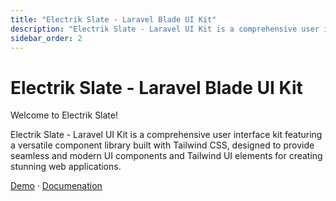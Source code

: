 ```yaml
---
title: "Electrik Slate - Laravel Blade UI Kit"
description: "Electrik Slate - Laravel UI Kit is a comprehensive user interface kit featuring a versatile component library built with Tailwind CSS, designed to provide seamless and modern UI components and Tailwind UI elements for creating stunning web applications."
sidebar_order: 2
---
```


# Electrik Slate - Laravel Blade UI Kit

Welcome to Electrik Slate!

Electrik Slate - Laravel UI Kit is a comprehensive user interface kit featuring a versatile component library built with Tailwind CSS, designed to provide seamless and modern UI components and Tailwind UI elements for creating stunning web applications.

<a href="{{ url('demo/slate/dashboard') }}" target=_blank>Demo</a> &middot; <a href="{{ url('docs/slate/master') }}">Documenation</a>



